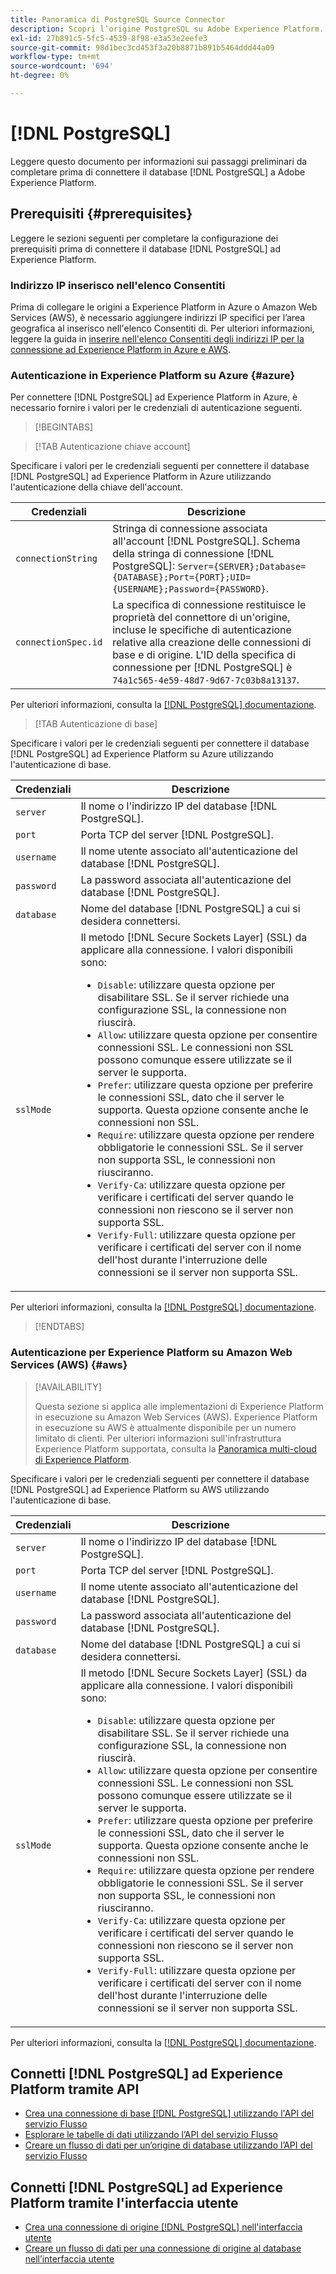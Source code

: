 ```yaml
---
title: Panoramica di PostgreSQL Source Connector
description: Scopri l’origine PostgreSQL su Adobe Experience Platform.
exl-id: 27b891c5-5fc5-4539-8f98-e3a53e2eefe3
source-git-commit: 98d1bec3cd453f3a20b8871b891b5464ddd44a09
workflow-type: tm+mt
source-wordcount: '694'
ht-degree: 0%

---
```


# [!DNL PostgreSQL]

Leggere questo documento per informazioni sui passaggi preliminari da completare prima di connettere il database [!DNL PostgreSQL] a Adobe Experience Platform.

## Prerequisiti {#prerequisites}

Leggere le sezioni seguenti per completare la configurazione dei prerequisiti prima di connettere il database [!DNL PostgreSQL] ad Experience Platform.

### Indirizzo IP inserisco nell&#39;elenco Consentiti

Prima di collegare le origini a Experience Platform in Azure o Amazon Web Services (AWS), è necessario aggiungere indirizzi IP specifici per l’area geografica al inserisco nell&#39;elenco Consentiti di. Per ulteriori informazioni, leggere la guida in [inserire nell&#39;elenco Consentiti degli indirizzi IP per la connessione ad Experience Platform in Azure e AWS](../../ip-address-allow-list.md).

### Autenticazione in Experience Platform su Azure {#azure}

Per connettere [!DNL PostgreSQL] ad Experience Platform in Azure, è necessario fornire i valori per le credenziali di autenticazione seguenti.

>[!BEGINTABS]

>[!TAB Autenticazione chiave account]

Specificare i valori per le credenziali seguenti per connettere il database [!DNL PostgreSQL] ad Experience Platform in Azure utilizzando l&#39;autenticazione della chiave dell&#39;account.

| Credenziali | Descrizione |
| --- | --- |
| `connectionString` | Stringa di connessione associata all&#39;account [!DNL PostgreSQL]. Schema della stringa di connessione [!DNL PostgreSQL]: `Server={SERVER};Database={DATABASE};Port={PORT};UID={USERNAME};Password={PASSWORD}`. |
| `connectionSpec.id` | La specifica di connessione restituisce le proprietà del connettore di un&#39;origine, incluse le specifiche di autenticazione relative alla creazione delle connessioni di base e di origine. L&#39;ID della specifica di connessione per [!DNL PostgreSQL] è `74a1c565-4e59-48d7-9d67-7c03b8a13137`. |

Per ulteriori informazioni, consulta la [[!DNL PostgreSQL] documentazione](https://www.postgresql.org/docs/current/).

>[!TAB Autenticazione di base]

Specificare i valori per le credenziali seguenti per connettere il database [!DNL PostgreSQL] ad Experience Platform su Azure utilizzando l&#39;autenticazione di base.

| Credenziali | Descrizione |
| --- | --- |
| `server` | Il nome o l&#39;indirizzo IP del database [!DNL PostgreSQL]. |
| `port` | Porta TCP del server [!DNL PostgreSQL]. |
| `username` | Il nome utente associato all&#39;autenticazione del database [!DNL PostgreSQL]. |
| `password` | La password associata all&#39;autenticazione del database [!DNL PostgreSQL]. |
| `database` | Nome del database [!DNL PostgreSQL] a cui si desidera connettersi. |
| `sslMode` | Il metodo [!DNL Secure Sockets Layer] (SSL) da applicare alla connessione. I valori disponibili sono: <ul><li>`Disable`: utilizzare questa opzione per disabilitare SSL. Se il server richiede una configurazione SSL, la connessione non riuscirà.</li><li>`Allow`: utilizzare questa opzione per consentire connessioni SSL. Le connessioni non SSL possono comunque essere utilizzate se il server le supporta.</li><li>`Prefer`: utilizzare questa opzione per preferire le connessioni SSL, dato che il server le supporta. Questa opzione consente anche le connessioni non SSL.</li><li>`Require`: utilizzare questa opzione per rendere obbligatorie le connessioni SSL. Se il server non supporta SSL, le connessioni non riusciranno.</li><li>`Verify-Ca`: utilizzare questa opzione per verificare i certificati del server quando le connessioni non riescono se il server non supporta SSL.</li><li>`Verify-Full`: utilizzare questa opzione per verificare i certificati del server con il nome dell&#39;host durante l&#39;interruzione delle connessioni se il server non supporta SSL.</li></ul> |

Per ulteriori informazioni, consulta la [[!DNL PostgreSQL] documentazione](https://www.postgresql.org/docs/current/).

>[!ENDTABS]

### Autenticazione per Experience Platform su Amazon Web Services (AWS) {#aws}

>[!AVAILABILITY]
>
>Questa sezione si applica alle implementazioni di Experience Platform in esecuzione su Amazon Web Services (AWS). Experience Platform in esecuzione su AWS è attualmente disponibile per un numero limitato di clienti. Per ulteriori informazioni sull&#39;infrastruttura Experience Platform supportata, consulta la [Panoramica multi-cloud di Experience Platform](../../../landing/multi-cloud.md).

Specificare i valori per le credenziali seguenti per connettere il database [!DNL PostgreSQL] ad Experience Platform su AWS utilizzando l&#39;autenticazione di base.

| Credenziali | Descrizione |
| --- | --- |
| `server` | Il nome o l&#39;indirizzo IP del database [!DNL PostgreSQL]. |
| `port` | Porta TCP del server [!DNL PostgreSQL]. |
| `username` | Il nome utente associato all&#39;autenticazione del database [!DNL PostgreSQL]. |
| `password` | La password associata all&#39;autenticazione del database [!DNL PostgreSQL]. |
| `database` | Nome del database [!DNL PostgreSQL] a cui si desidera connettersi. |
| `sslMode` | Il metodo [!DNL Secure Sockets Layer] (SSL) da applicare alla connessione. I valori disponibili sono: <ul><li>`Disable`: utilizzare questa opzione per disabilitare SSL. Se il server richiede una configurazione SSL, la connessione non riuscirà.</li><li>`Allow`: utilizzare questa opzione per consentire connessioni SSL. Le connessioni non SSL possono comunque essere utilizzate se il server le supporta.</li><li>`Prefer`: utilizzare questa opzione per preferire le connessioni SSL, dato che il server le supporta. Questa opzione consente anche le connessioni non SSL.</li><li>`Require`: utilizzare questa opzione per rendere obbligatorie le connessioni SSL. Se il server non supporta SSL, le connessioni non riusciranno.</li><li>`Verify-Ca`: utilizzare questa opzione per verificare i certificati del server quando le connessioni non riescono se il server non supporta SSL.</li><li>`Verify-Full`: utilizzare questa opzione per verificare i certificati del server con il nome dell&#39;host durante l&#39;interruzione delle connessioni se il server non supporta SSL.</li></ul> |

Per ulteriori informazioni, consulta la [[!DNL PostgreSQL] documentazione](https://www.postgresql.org/docs/current/).

## Connetti [!DNL PostgreSQL] ad Experience Platform tramite API

* [Crea una connessione di base  [!DNL PostgreSQL]  utilizzando l&#39;API del servizio Flusso](../../tutorials/api/create/databases/postgres.md)
* [Esplorare le tabelle di dati utilizzando l’API del servizio Flusso](../../tutorials/api/explore/tabular.md)
* [Creare un flusso di dati per un’origine di database utilizzando l’API del servizio Flusso](../../tutorials/api/collect/database-nosql.md)

## Connetti [!DNL PostgreSQL] ad Experience Platform tramite l&#39;interfaccia utente

* [Crea una connessione di origine  [!DNL PostgreSQL]  nell&#39;interfaccia utente](../../tutorials/ui/create/databases/postgres.md)
* [Creare un flusso di dati per una connessione di origine al database nell’interfaccia utente](../../tutorials/ui/dataflow/databases.md)
